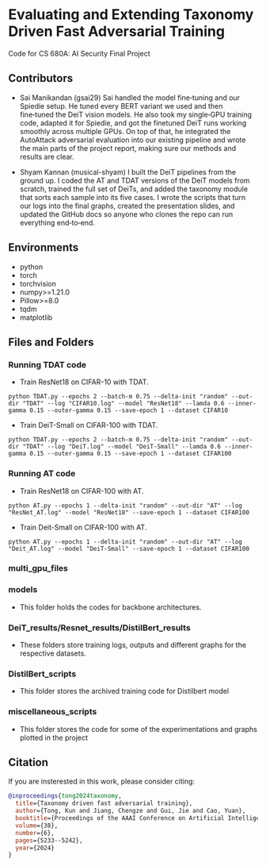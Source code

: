 # Evaluating and Extending Taxonomy Driven Fast Adversarial Training

Code for CS 680A: AI Security Final Project

## Contributors

- Sai Manikandan (gsai29)
Sai handled the model fine‑tuning and our Spiedie setup. He tuned every BERT variant we used and then fine‑tuned the DeiT vision models. He also took my single‑GPU training code, adapted it for Spiedie, and got the finetuned DeiT runs working smoothly across multiple GPUs. On top of that, he integrated the AutoAttack adversarial evaluation into our existing pipeline and wrote the main parts of the project report, making sure our methods and results are clear.

- Shyam Kannan (musical-shyam)
I built the DeiT pipelines from the ground up. I coded the AT and TDAT versions of the DeiT models from scratch, trained the full set of DeiTs, and added the taxonomy module that sorts each sample into its five cases. I wrote the scripts that turn our logs into the final graphs, created the presentation slides, and updated the GitHub docs so anyone who clones the repo can run everything end‑to‑end.

## Environments

- python 
- torch    
- torchvision
- numpy>=1.21.0
- Pillow>=8.0
- tqdm
- matplotlib 

## Files and Folders

### Running TDAT code

- Train ResNet18 on CIFAR-10 with TDAT.

`python TDAT.py --epochs 2 --batch-m 0.75 --delta-init "random" --out-dir "TDAT" --log "CIFAR10.log" --model "ResNet18" --lamda 0.6 --inner-gamma 0.15 --outer-gamma 0.15 --save-epoch 1 --dataset CIFAR10`

- Train DeiT-Small on CIFAR-100 with TDAT.

`python TDAT.py --epochs 2 --batch-m 0.75 --delta-init "random" --out-dir "TDAT" --log "DeiT.log" --model "DeiT-Small" --lamda 0.6 --inner-gamma 0.15 --outer-gamma 0.15 --save-epoch 1 --dataset CIFAR100`

### Running AT code

- Train ResNet18 on CIFAR-100 with AT.

`python AT.py --epochs 1 --delta-init "random" --out-dir "AT" --log "ResNet_AT.log" --model "ResNet18" --save-epoch 1 --dataset CIFAR100`

- Train Deit-Small on CIFAR-100 with AT.

`python AT.py --epochs 1 --delta-init "random" --out-dir "AT" --log "Deit_AT.log" --model "DeiT-Small" --save-epoch 1 --dataset CIFAR100`

### multi_gpu_files

### models

- This folder holds the codes for backbone architectures.

### DeiT_results/Resnet_results/DistilBert_results

- These folders store training logs, outputs and different graphs for the respective datasets.

### DistilBert_scripts

- This folder stores the archived training code for Distilbert model

### miscellaneous_scripts

- This folder stores the code for some of the experimentations and graphs plotted in the project

## Citation
If you are insterested in this work, please consider citing:

```bibtex
@inproceedings{tong2024taxonomy,
  title={Taxonomy driven fast adversarial training},
  author={Tong, Kun and Jiang, Chengze and Gui, Jie and Cao, Yuan},
  booktitle={Proceedings of the AAAI Conference on Artificial Intelligence},
  volume={38},
  number={6},
  pages={5233--5242},
  year={2024}
}
